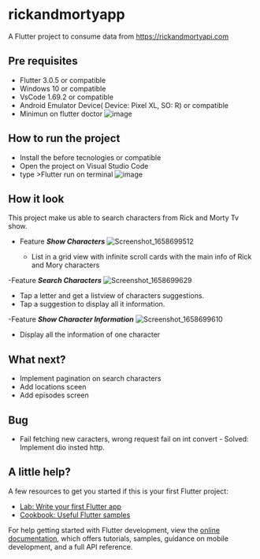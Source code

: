 # rickandmortyapp

A Flutter project to consume data from https://rickandmortyapi.com
## Pre requisites
  - Flutter 3.0.5 or compatible
  - Windows 10 or compatible
  - VsCode 1.69.2 or compatible
  - Android Emulator Device( Device: Pixel XL, SO: R) or compatible
  - Minimun on flutter doctor
  ![image](https://user-images.githubusercontent.com/30781044/180667681-09b13505-d816-4d26-8fd3-8401649c64af.png)
  
## How to run the project
  - Install the before tecnologies or compatible
  - Open the project on Visual Studio Code
  - type >Flutter run on terminal
  ![image](https://user-images.githubusercontent.com/30781044/180668126-c3692532-02a2-483e-9d57-a9b37fd0e2b5.png)

  
## How it look


This project make us able to search characters from Rick and Morty Tv show.
- Feature ***Show Characters***
![Screenshot_1658699512](https://user-images.githubusercontent.com/30781044/180667269-45f38953-aa61-40d0-9c84-a633b3f92d64.png)

  - List in a grid view with infinite scroll cards with the main info of Rick and Mory characters
  
  
-Feature ***Search Characters***
   ![Screenshot_1658699629](https://user-images.githubusercontent.com/30781044/180667313-cd9401a1-f2fb-430b-9b56-d2790e55f4d1.png)  
  
  - Tap a letter and get a listview of characters suggestions.
  - Tap a suggestion to display all it information. 
  
 -Feature ***Show Character Information***
 ![Screenshot_1658699610](https://user-images.githubusercontent.com/30781044/180667412-50bd1df3-2732-47f3-a699-fb942259af65.png)

  - Display all the information of one character
  
 ## What next?
 - Implement pagination on search characters
 - Add locations sceen
 - Add episodes screen
 ## Bug
 - Fail fetching new caracters, wrong request fail on int convert - Solved: Implement dio insted http.  
  
## A little help?
A few resources to get you started if this is your first Flutter project:

- [Lab: Write your first Flutter app](https://docs.flutter.dev/get-started/codelab)
- [Cookbook: Useful Flutter samples](https://docs.flutter.dev/cookbook)

For help getting started with Flutter development, view the
[online documentation](https://docs.flutter.dev/), which offers tutorials,
samples, guidance on mobile development, and a full API reference.

